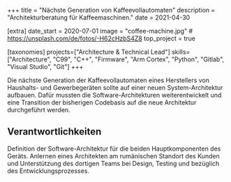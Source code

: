 +++
title = "Nächste Generation von Kaffeevollautomaten"
description = "Architekturberatung für Kaffeemaschinen."
date = 2021-04-30

[extra]
date_start = 2020-07-01
image = "coffee-machine.jpg" # https://unsplash.com/de/fotos/-H62cHzbS4Z8
top_project = true

[taxonomies]
projects=["Architecture & Technical Lead"]
skills=["Architecture", "C99", "C++", "Firmware", "Arm Cortex", "Python", "Gitlab", "Visual Studio", "Git"]
+++

Die nächste Generation der Kaffeevollautomaten eines Herstellers von Haushalts- und Gewerbegeräten sollte auf einer neuen System-Architektur aufbauen. Dafür mussten die Software-Architekturen weiterentwickelt und eine Transition der bisherigen Codebasis auf die
neue Architektur durchgeführt werden.

## Verantwortlichkeiten

Definition der Software-Architektur für die beiden Hauptkomponenten des Geräts. Anlernen eines Architekten am rumänischen Standort des Kunden und Unterstützung des dortigen Teams bei Design, Testing und bezüglich des Entwicklungsprozesses.
